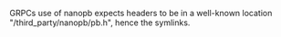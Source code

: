GRPCs use of nanopb expects headers to be in a well-known location "/third_party/nanopb/pb.h", hence the symlinks.
